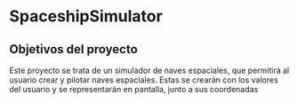 # SpaceshipSimulator
## Objetivos del proyecto
 Este proyecto se trata de un simulador de naves espaciales, que permitirá al usuario crear y pilotar naves
 espaciales. Estas se crearán con los valores del usuario y se representarán en pantalla, junto a sus coordenadas
